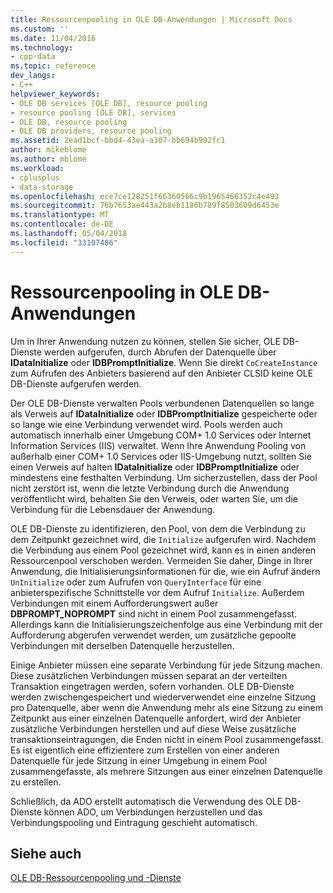 ```yaml
---
title: Ressourcenpooling in OLE DB-Anwendungen | Microsoft Docs
ms.custom: ''
ms.date: 11/04/2016
ms.technology:
- cpp-data
ms.topic: reference
dev_langs:
- C++
helpviewer_keywords:
- OLE DB services [OLE DB], resource pooling
- resource pooling [OLE DB], services
- OLE DB, resource pooling
- OLE DB providers, resource pooling
ms.assetid: 2ead1bcf-bbd4-43ea-a307-bb694b992fc1
author: mikeblome
ms.author: mblome
ms.workload:
- cplusplus
- data-storage
ms.openlocfilehash: ece7ce128251f66360566c9b1965466352c4e493
ms.sourcegitcommit: 76b7653ae443a2b8eb1186b789f8503609d6453e
ms.translationtype: MT
ms.contentlocale: de-DE
ms.lasthandoff: 05/04/2018
ms.locfileid: "33107486"
---
```

# <a name="resource-pooling-in-your-ole-db-application"></a>Ressourcenpooling in OLE DB-Anwendungen
Um in Ihrer Anwendung nutzen zu können, stellen Sie sicher, OLE DB-Dienste werden aufgerufen, durch Abrufen der Datenquelle über **IDataInitialize** oder **IDBPromptInitialize**. Wenn Sie direkt `CoCreateInstance` zum Aufrufen des Anbieters basierend auf den Anbieter CLSID keine OLE DB-Dienste aufgerufen werden.  
  
 Der OLE DB-Dienste verwalten Pools verbundenen Datenquellen so lange als Verweis auf **IDataInitialize** oder **IDBPromptInitialize** gespeicherte oder so lange wie eine Verbindung verwendet wird. Pools werden auch automatisch innerhalb einer Umgebung COM+ 1.0 Services oder Internet Information Services (IIS) verwaltet. Wenn Ihre Anwendung Pooling von außerhalb einer COM+ 1.0 Services oder IIS-Umgebung nutzt, sollten Sie einen Verweis auf halten **IDataInitialize** oder **IDBPromptInitialize** oder mindestens eine festhalten Verbindung. Um sicherzustellen, dass der Pool nicht zerstört ist, wenn die letzte Verbindung durch die Anwendung veröffentlicht wird, behalten Sie den Verweis, oder warten Sie, um die Verbindung für die Lebensdauer der Anwendung.  
  
 OLE DB-Dienste zu identifizieren, den Pool, von dem die Verbindung zu dem Zeitpunkt gezeichnet wird, die `Initialize` aufgerufen wird. Nachdem die Verbindung aus einem Pool gezeichnet wird, kann es in einen anderen Ressourcenpool verschoben werden. Vermeiden Sie daher, Dinge in Ihrer Anwendung, die Initialisierungsinformationen für die, wie ein Aufruf ändern `UnInitialize` oder zum Aufrufen von `QueryInterface` für eine anbieterspezifische Schnittstelle vor dem Aufruf `Initialize`. Außerdem Verbindungen mit einem Aufforderungswert außer **DBPROMPT_NOPROMPT** sind nicht in einem Pool zusammengefasst. Allerdings kann die Initialisierungszeichenfolge aus eine Verbindung mit der Aufforderung abgerufen verwendet werden, um zusätzliche gepoolte Verbindungen mit derselben Datenquelle herzustellen.  
  
 Einige Anbieter müssen eine separate Verbindung für jede Sitzung machen. Diese zusätzlichen Verbindungen müssen separat an der verteilten Transaktion eingetragen werden, sofern vorhanden. OLE DB-Dienste werden zwischengespeichert und wiederverwendet eine einzelne Sitzung pro Datenquelle, aber wenn die Anwendung mehr als eine Sitzung zu einem Zeitpunkt aus einer einzelnen Datenquelle anfordert, wird der Anbieter zusätzliche Verbindungen herstellen und auf diese Weise zusätzliche transaktionseintragungen, die Enden nicht in einem Pool zusammengefasst. Es ist eigentlich eine effizientere zum Erstellen von einer anderen Datenquelle für jede Sitzung in einer Umgebung in einem Pool zusammengefasste, als mehrere Sitzungen aus einer einzelnen Datenquelle zu erstellen.  
  
 Schließlich, da ADO erstellt automatisch die Verwendung des OLE DB-Dienste können ADO, um Verbindungen herzustellen und das Verbindungspooling und Eintragung geschieht automatisch.  
  
## <a name="see-also"></a>Siehe auch  
 [OLE DB-Ressourcenpooling und -Dienste](../../data/oledb/ole-db-resource-pooling-and-services.md)